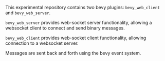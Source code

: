 This experimental repository contains two bevy plugins: `bevy_web_client` and `bevy_web_server`.

`bevy_web_server` provides web-socket server functionality, allowing a websocket client to connect and send binary messages.

`bevy_web_client` provides web-socket client functionality, allowing connection to a websocket server. 

Messages are sent back and forth using the bevy event system. 